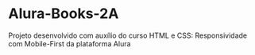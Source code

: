 # Alura-Books-2A
Projeto desenvolvido com auxílio do curso HTML e CSS: Responsividade com Mobile-First da plataforma Alura
